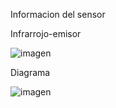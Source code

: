 Informacion del sensor


Infrarrojo-emisor

![imagen](https://user-images.githubusercontent.com/71404620/197464566-42a3b0ec-fe11-450b-bac8-413a615222e2.png)



Diagrama



![imagen](https://user-images.githubusercontent.com/71404620/197464625-7e723e6c-273f-4f8f-816c-85f8b56ad740.png)
